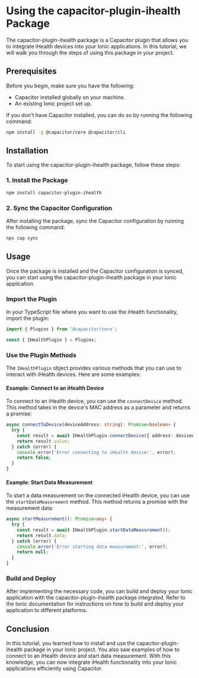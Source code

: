 # Using the capacitor-plugin-ihealth Package

The capacitor-plugin-ihealth package is a Capacitor plugin that allows you to integrate iHealth devices into your Ionic applications. In this tutorial, we will walk you through the steps of using this package in your project.

## Prerequisites

Before you begin, make sure you have the following:

- Capacitor installed globally on your machine.
- An existing Ionic project set up.

If you don't have Capacitor installed, you can do so by running the following command:

```bash
npm install -g @capacitor/core @capacitor/cli
```

## Installation

To start using the capacitor-plugin-ihealth package, follow these steps:

### 1. Install the Package

```bash
npm install capacitor-plugin-ihealth
```

### 2. Sync the Capacitor Configuration

After installing the package, sync the Capacitor configuration by running the following command:

```bash
npx cap sync
```

## Usage

Once the package is installed and the Capacitor configuration is synced, you can start using the capacitor-plugin-ihealth package in your Ionic application.

### Import the Plugin

In your TypeScript file where you want to use the iHealth functionality, import the plugin:

```typescript
import { Plugins } from '@capacitor/core';

const { IHealthPlugin } = Plugins;
```

### Use the Plugin Methods

The `IHealthPlugin` object provides various methods that you can use to interact with iHealth devices. Here are some examples:

#### Example: Connect to an iHealth Device

To connect to an iHealth device, you can use the `connectDevice` method. This method takes in the device's MAC address as a parameter and returns a promise:

```typescript
async connectToDevice(deviceAddress: string): Promise<boolean> {
  try {
    const result = await IHealthPlugin.connectDevice({ address: deviceAddress });
    return result.value;
  } catch (error) {
    console.error('Error connecting to iHealth device:', error);
    return false;
  }
}
```

#### Example: Start Data Measurement

To start a data measurement on the connected iHealth device, you can use the `startDataMeasurement` method. This method returns a promise with the measurement data:

```typescript
async startMeasurement(): Promise<any> {
  try {
    const result = await IHealthPlugin.startDataMeasurement();
    return result.data;
  } catch (error) {
    console.error('Error starting data measurement:', error);
    return null;
  }
}
```

### Build and Deploy

After implementing the necessary code, you can build and deploy your Ionic application with the capacitor-plugin-ihealth package integrated. Refer to the Ionic documentation for instructions on how to build and deploy your application to different platforms.

## Conclusion

In this tutorial, you learned how to install and use the capacitor-plugin-ihealth package in your Ionic project. You also saw examples of how to connect to an iHealth device and start data measurement. With this knowledge, you can now integrate iHealth functionality into your Ionic applications efficiently using Capacitor.